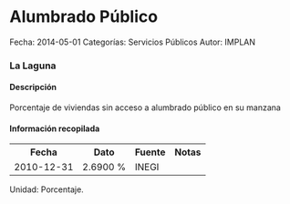 Alumbrado Público
=====

Fecha: 2014-05-01
Categorías: Servicios Públicos
Autor: IMPLAN

### La Laguna

#### Descripción

Porcentaje de viviendas sin acceso a alumbrado público en su manzana

#### Información recopilada

<table class="table table-hover table-bordered">
  <tr><th>Fecha</th><th>Dato</th><th>Fuente</th><th>Notas</th></tr>
  <tr><td>2010-12-31</td><td>2.6900 %</td><td>INEGI</td><td></td></tr>
</table>

Unidad: Porcentaje.
